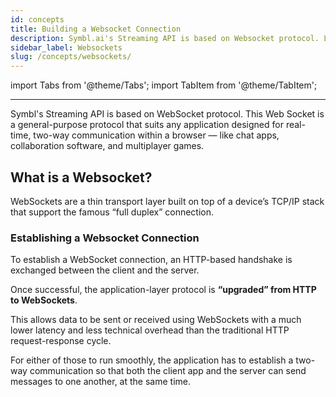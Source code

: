 ```yaml
---
id: concepts
title: Building a Websocket Connection
description: Symbl.ai's Streaming API is based on Websocket protocol. Learn more about what is a WebSocket and how to establish a connection now.
sidebar_label: Websockets
slug: /concepts/websockets/
---
```


<head>
    <title>Websockets | Symbl Docs</title>
    <meta name="description" content="Symbl's Streaming API is based on WebSocket protocol. This Web Socket is a general-purpose protocol that suits any application designed for real-time, two-way communication within a browser — like chat apps, collaboration software, and multiplayer games."/>
    <meta name="keywords" content =  "websocket connection,what is websocket"/>
</head>

import Tabs from '@theme/Tabs';
import TabItem from '@theme/TabItem';

---

Symbl's Streaming API is based on WebSocket protocol. This Web Socket is a general-purpose protocol that suits any application designed for real-time, two-way communication within a browser — like chat apps, collaboration software, and multiplayer games.

## What is a Websocket?

WebSockets are a thin transport layer built on top of a device’s TCP/IP stack that support the famous “full duplex” connection.

### Establishing a Websocket Connection

To establish a WebSocket connection, an HTTP-based handshake is exchanged between the client and the server.

Once successful, the application-layer protocol is **“upgraded” from HTTP to WebSockets**.

This allows data to be sent or received using WebSockets with a much lower latency and less technical overhead than the traditional HTTP request-response cycle.

<!-- ![Websocket](/img/websocket.png) -->

For either of those to run smoothly, the application has to establish a two-way communication so that both the client app and the server can send messages to one another, at the same time.
